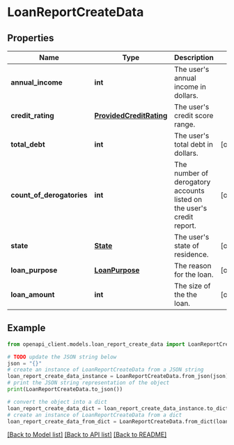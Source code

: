# LoanReportCreateData


## Properties

Name | Type | Description | Notes
------------ | ------------- | ------------- | -------------
**annual_income** | **int** | The user&#39;s annual income in dollars. | 
**credit_rating** | [**ProvidedCreditRating**](ProvidedCreditRating.md) | The user&#39;s credit score range. | 
**total_debt** | **int** | The user&#39;s total debt in dollars. | [optional] 
**count_of_derogatories** | **int** | The number of derogatory accounts listed on the user&#39;s credit report. | [optional] 
**state** | [**State**](State.md) | The user&#39;s state of residence. | [optional] 
**loan_purpose** | [**LoanPurpose**](LoanPurpose.md) | The reason for the loan. | [optional] 
**loan_amount** | **int** | The size of the the loan. | [optional] 

## Example

```python
from openapi_client.models.loan_report_create_data import LoanReportCreateData

# TODO update the JSON string below
json = "{}"
# create an instance of LoanReportCreateData from a JSON string
loan_report_create_data_instance = LoanReportCreateData.from_json(json)
# print the JSON string representation of the object
print(LoanReportCreateData.to_json())

# convert the object into a dict
loan_report_create_data_dict = loan_report_create_data_instance.to_dict()
# create an instance of LoanReportCreateData from a dict
loan_report_create_data_from_dict = LoanReportCreateData.from_dict(loan_report_create_data_dict)
```
[[Back to Model list]](../README.md#documentation-for-models) [[Back to API list]](../README.md#documentation-for-api-endpoints) [[Back to README]](../README.md)


